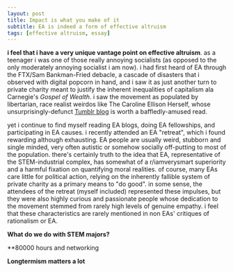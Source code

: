 ```yaml
---
layout: post
title: Impact is what you make of it
subtitle: EA is indeed a form of effective altruism
tags: [effective altruism, essay]
---
```

**i  feel that i have a very unique vantage point on effective altruism**. as a teenager i was one of those really annoying socialists (as opposed to the only moderately annoying socialist i am now). i had first heard of EA through the FTX/Sam Bankman-Fried debacle, a cascade of disasters that i observed with digital popcorn in hand, and i saw it as just another turn to private charity meant to justify the inherent inequalities of capitalism ala Carnegie's *Gospel of Wealth*. i saw the movement as populated by libertarian, race realist weirdos like The Caroline Ellison Herself, whose unsurprisingly-defunct [Tumblr blog](https://caroline.milkyeggs.com/worldoptimization) is worth a baffledly-amused read. 

yet i continue to find myself reading EA blogs, doing EA fellowships, and participating in EA causes. i recently attended an EA "retreat", which i found rewarding although exhausting. EA people are usually weird, stubborn and single minded, very often autistic or somehow socially off-putting to most of the population. there's certainly truth to the idea that EA, representative of the STEM-industrial complex, has somewhat of a r/iamverysmart superiority and a harmful fixation on quantifying moral realities. of course, many EAs care little for political action, relying on the inherently fallible system of private charity as a primary means to "do good". in some sense, the attendees of the retreat (myself included) represented these impulses, but they were also highly curious and passionate people whose dedication to the movement stemmed from rarely high levels of genuine empathy. i feel that these characteristics are rarely mentioned in non EAs' critiques of rationalism or EA.

**What do we do with STEM majors?**

**80000 hours and networking 

**Longtermism matters a lot**






<!--stackedit_data:
eyJoaXN0b3J5IjpbLTEzMTY2NjA2NjQsMjA4NTAzMzcyMSwtOD
UxODUxODUyLDI3OTMyNDA4NSw5NjA5ODM3NjRdfQ==
-->